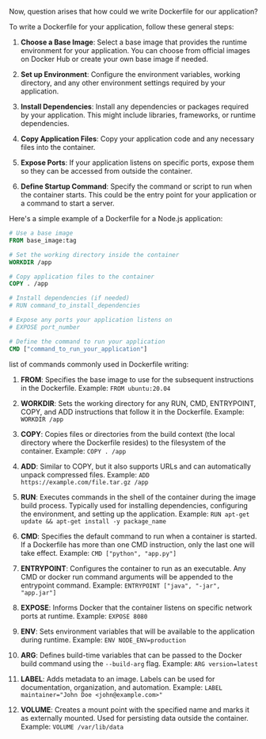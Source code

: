 Now, question arises that how could we write Dockerfile for our application?

To write a Dockerfile for your application, follow these general steps:

1. **Choose a Base Image**: Select a base image that provides the runtime environment for your application. You can choose from official images on Docker Hub or create your own base image if needed.


2. **Set up Environment**: Configure the environment variables, working directory, and any other environment settings required by your application.

4. **Install Dependencies**: Install any dependencies or packages required by your application. This might include libraries, frameworks, or runtime dependencies.

5. **Copy Application Files**: Copy your application code and any necessary files into the container.

6. **Expose Ports**: If your application listens on specific ports, expose them so they can be accessed from outside the container.

7. **Define Startup Command**: Specify the command or script to run when the container starts. This could be the entry point for your application or a command to start a server.

Here's a simple example of a Dockerfile for a Node.js application:

```Dockerfile
# Use a base image
FROM base_image:tag

# Set the working directory inside the container
WORKDIR /app

# Copy application files to the container
COPY . /app

# Install dependencies (if needed)
# RUN command_to_install_dependencies

# Expose any ports your application listens on
# EXPOSE port_number

# Define the command to run your application
CMD ["command_to_run_your_application"]

```

list of commands commonly used in Dockerfile writing:

1. **FROM**: Specifies the base image to use for the subsequent instructions in the Dockerfile.
   Example: `FROM ubuntu:20.04`

2. **WORKDIR**: Sets the working directory for any RUN, CMD, ENTRYPOINT, COPY, and ADD instructions that follow it in the Dockerfile.
   Example: `WORKDIR /app`

3. **COPY**: Copies files or directories from the build context (the local directory where the Dockerfile resides) to the filesystem of the container.
   Example: `COPY . /app`

4. **ADD**: Similar to COPY, but it also supports URLs and can automatically unpack compressed files.
   Example: `ADD https://example.com/file.tar.gz /app`

5. **RUN**: Executes commands in the shell of the container during the image build process. Typically used for installing dependencies, configuring the environment, and setting up the application.
   Example: `RUN apt-get update && apt-get install -y package_name`

6. **CMD**: Specifies the default command to run when a container is started. If a Dockerfile has more than one CMD instruction, only the last one will take effect.
   Example: `CMD ["python", "app.py"]`

7. **ENTRYPOINT**: Configures the container to run as an executable. Any CMD or docker run command arguments will be appended to the entrypoint command.
   Example: `ENTRYPOINT ["java", "-jar", "app.jar"]`

8. **EXPOSE**: Informs Docker that the container listens on specific network ports at runtime.
   Example: `EXPOSE 8080`

9. **ENV**: Sets environment variables that will be available to the application during runtime.
   Example: `ENV NODE_ENV=production`

10. **ARG**: Defines build-time variables that can be passed to the Docker build command using the `--build-arg` flag.
    Example: `ARG version=latest`

11. **LABEL**: Adds metadata to an image. Labels can be used for documentation, organization, and automation.
    Example: `LABEL maintainer="John Doe <john@example.com>"`

12. **VOLUME**: Creates a mount point with the specified name and marks it as externally mounted. Used for persisting data outside the container.
    Example: `VOLUME /var/lib/data`



 






